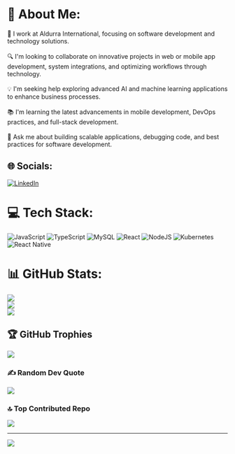 # 💫 About Me:
🏢 I work at Aldurra International, focusing on software development and technology solutions.<br><br>🔍 I'm looking to collaborate on innovative projects in web or mobile app development, system integrations, and optimizing workflows through technology.<br><br>💡 I'm seeking help exploring advanced AI and machine learning applications to enhance business processes.<br><br>📚 I'm learning the latest advancements in mobile development, DevOps practices, and full-stack development.<br><br>💬 Ask me about building scalable applications, debugging code, and best practices for software development.<br>


## 🌐 Socials:
[![LinkedIn](https://img.shields.io/badge/LinkedIn-%230077B5.svg?logo=linkedin&logoColor=white)](https://www.linkedin.com/in/saleh-ibrahim-90139519a/) 

# 💻 Tech Stack:
![JavaScript](https://img.shields.io/badge/javascript-%23323330.svg?style=for-the-badge&logo=javascript&logoColor=%23F7DF1E) ![TypeScript](https://img.shields.io/badge/typescript-%23007ACC.svg?style=for-the-badge&logo=typescript&logoColor=white) ![MySQL](https://img.shields.io/badge/mysql-4479A1.svg?style=for-the-badge&logo=mysql&logoColor=white) ![React](https://img.shields.io/badge/react-%2320232a.svg?style=for-the-badge&logo=react&logoColor=%2361DAFB) ![NodeJS](https://img.shields.io/badge/node.js-6DA55F?style=for-the-badge&logo=node.js&logoColor=white) ![Kubernetes](https://img.shields.io/badge/kubernetes-%23326ce5.svg?style=for-the-badge&logo=kubernetes&logoColor=white) ![React Native](https://img.shields.io/badge/react_native-%2320232a.svg?style=for-the-badge&logo=react&logoColor=%2361DAFB)
# 📊 GitHub Stats:
![](https://github-readme-stats.vercel.app/api?username=Slh-Ibrahim&theme=dark&hide_border=false&include_all_commits=true&count_private=true)<br/>
![](https://github-readme-streak-stats.herokuapp.com/?user=Slh-Ibrahim&theme=dark&hide_border=false)<br/>
![](https://github-readme-stats.vercel.app/api/top-langs/?username=Slh-Ibrahim&theme=dark&hide_border=false&include_all_commits=true&count_private=true&layout=compact)

## 🏆 GitHub Trophies
![](https://github-profile-trophy.vercel.app/?username=Slh-Ibrahim&theme=radical&no-frame=true&no-bg=true&margin-w=4)

### ✍️ Random Dev Quote
![](https://quotes-github-readme.vercel.app/api?type=horizontal&theme=radical)

### 🔝 Top Contributed Repo
![](https://github-contributor-stats.vercel.app/api?username=Slh-Ibrahim&limit=5&theme=algolia&combine_all_yearly_contributions=true)

---
[![](https://visitcount.itsvg.in/api?id=Slh-Ibrahim&icon=10&color=9)](https://visitcount.itsvg.in)

<!-- Proudly created with GPRM ( https://gprm.itsvg.in ) -->
